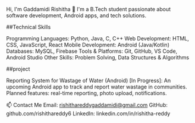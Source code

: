 Hi, I'm Gaddamidi Rishitha 👋
I'm a B.Tech student passionate about software development, Android apps, and tech solutions. 

##Technical Skills
 
Programming Languages: Python, Java, C, C++
Web Development: HTML, CSS, JavaScript, React
Mobile Development: Android (Java/Kotlin)
Databases: MySQL, Firebase
Tools & Platforms: Git, GitHub, VS Code, Android Studio
Other Skills: Problem Solving, Data Structures & Algorithms

##project

Reporting System for Wastage of Water (Android) [In Progress]:
An upcoming Android app to track and report water wastage in communities. 
Planned features: real-time reporting, photo upload, notifications.

📫 Contact Me
Email: rishithareddygaddamidi@gmail.com
GitHub: github.com/rishithareddy6
LinkedIn: linkedin.com/in/rishitha-reddy
